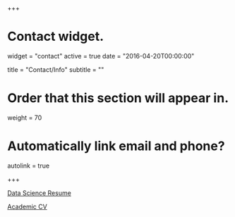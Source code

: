 +++
# Contact widget.
widget = "contact"
active = true
date = "2016-04-20T00:00:00"

title = "Contact/Info"
subtitle = ""

# Order that this section will appear in.
weight = 70

# Automatically link email and phone?
autolink = true

+++

[Data Science Resume](/cv/smits_resume_2.pdf)

[Academic CV](/cv/smits_cv.pdf)
